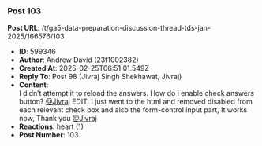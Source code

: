 ### Post 103
**Post URL**: /t/ga5-data-preparation-discussion-thread-tds-jan-2025/166576/103
- **ID**: 599346
- **Author**: Andrew David (23f1002382)
- **Created At**: 2025-02-25T06:51:01.549Z
- **Reply To**: Post 98 (Jivraj Singh Shekhawat, Jivraj)
- **Content**:  
  I didn’t attempt it to reload the answers. How do i enable check answers button? <a class="mention" href="/u/jivraj">@Jivraj</a>
EDIT: I just went to the html and removed disabled from each relevant check box and also the form-control  input part, It works now, Thank you <a class="mention" href="/u/jivraj">@Jivraj</a>
- **Reactions**: heart (1)
- **Post Number**: 103

